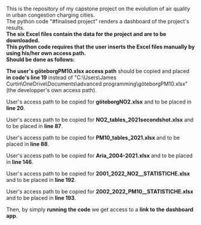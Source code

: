 This is the repository of my capstone project on the evolution of air quality in urban congestion charging cities.  
The python code "#finalised project" renders a dashboard of the project's results.  
**The six Excel files contain the data for the project and are to be downloaded.**  
**This python code requires that the user inserts the Excel files manually by using his/her own access path.**  
**Should be done as follows:**

**The user's göteborgPM10.xlsx access path** should be copied and placed **in code's line 19** instead of "C:\Users\James Curtin\OneDrive\Documents\advanced programming\göteborgPM10.xlsx" (the developper's own access path).

User's access path to be copied for **göteborgNO2.xlsx** and to be placed in **line 20**.

User's access path to be copied for **NO2_tables_2021secondshot.xlsx** and to be placed in **line 87**.

User's access path to be copied for **PM10_tables_2021.xlsx** and to be placed in **line 88**.

User's access path to be copied for **Aria_2004-2021.xlsx** and to be placed in **line 146**.

User's access path to be copied for **2001_2022_NO2__STATISTICHE.xlsx** and to be placed in **line 192**.

User's access path to be copied for **2002_2022_PM10__STATISTICHE.xlsx** and to be placed in **line 193**.

Then, by simply **running the code** we get access to a **link to the dashboard app**.
